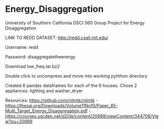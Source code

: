 # Energy_Disaggregation
University of Southern California DSCI 560 Group Project for Energy Disaggregation


LINK TO REDD DATASET: http://redd.csail.mit.edu/

Username: redd

Password: disaggregatetheenergy

Download low_freq.tar.bz2

Double click to uncompress and move into working pyhthon directory

Created 6 pandas dataframes for each of the 6 houses. Chose 2 appliances: lighting and washer_dryer

Resources: https://github.com/nilmtk/nilmtk
-https://thesai.org/Downloads/Volume11No10/Paper_85-Multi_Target_Energy_Disaggregation.pdf
-https://courses.uscden.net/d2l/le/content/20689/viewContent/344708/View?ou=20689
